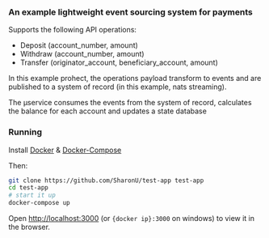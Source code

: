 ### An example lightweight event sourcing system for payments

Supports the following API operations:

- Deposit (account_number, amount)
- Withdraw (account_number, amount)
- Transfer (originator_account, beneficiary_account, amount) 

In this example prohect, the operations payload transform to events and are published to a system of record (in this example, nats streaming).

The µservice consumes the events from the system of record, calculates the balance for each account and updates a state database 

### Running

Install [Docker](https://docs.docker.com/engine/installation/) & [Docker-Compose](https://docs.docker.com/compose/install/)

Then:

```bash
git clone https://github.com/SharonU/test-app test-app
cd test-app
# start it up
docker-compose up
```

Open [http://localhost:3000](http://localhost:3000) (or `{docker ip}:3000` on windows) to view it in the browser.
